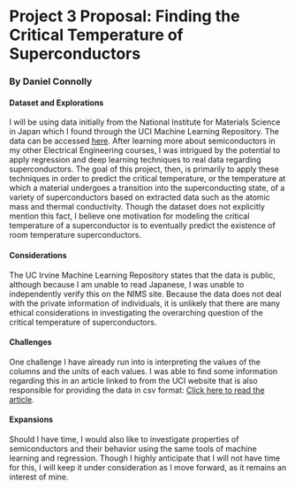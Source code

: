 # Project 3 Proposal: Finding the Critical Temperature of Superconductors
### By Daniel Connolly

#### Dataset and Explorations

I will be using data initially from the National Institute for Materials Science in Japan which I found through the UCI Machine Learning Repository. The data can be accessed [here](http://archive.ics.uci.edu/ml/datasets/Superconductivty+Data). After learning more about semiconductors in my other Electrical Engineering courses, I was intrigued by the potential to apply regression and deep learning techniques to real data regarding superconductors. The goal of this project, then, is primarily to apply these techniques in order to predict the critical temperature, or the temperature at which a material undergoes a transition into the superconducting state, of a variety of superconductors based on extracted data such as the atomic mass and thermal conductivity. Though the dataset does not explicitly mention this fact, I believe one motivation for modeling the critical temperature of a superconductor is to eventually predict the existence of room temperature superconductors.

#### Considerations

The UC Irvine Machine Learning Repository states that the data is public, although because I am unable to read Japanese, I was unable to independently verify this on the NIMS site. Because the data does not deal with the private information of individuals, it is unlikely that there are many ethical considerations in investigating the overarching question of the critical temperature of superconductors.

#### Challenges

One challenge I have already run into is interpreting the values of the columns and the units of each values. I was able to find some information regarding this in an article linked to from the UCI website that is also responsible for providing the data in csv format: [Click here to read the article](https://www.sciencedirect.com/science/article/pii/S0927025618304877?via%3Dihub).

#### Expansions

Should I have time, I would also like to investigate properties of semiconductors and their behavior using the same tools of machine learning and regression. Though I highly anticipate that I will not have time for this, I will keep it under consideration as I move forward, as it remains an interest of mine.
